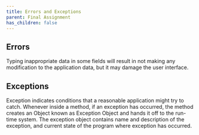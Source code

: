 ```yaml
---
title: Errors and Exceptions
parent: Final Assignment
has_children: false
---
```


## Errors
Typing inappropriate data in some fields will result in not making any modification to the application data, but it may damage the user interface.

## Exceptions
Exception indicates conditions that a reasonable application might try to catch. Whenever inside a method, if an exception has occurred, the method creates an Object known as Exception Object and hands it off to the run-time system. The exception object contains name and description of the exception, and current state of the program where exception has occurred.